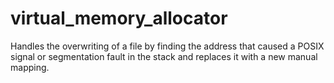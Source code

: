# virtual_memory_allocator
Handles the overwriting of a file by finding the address that caused a POSIX signal or segmentation fault in the stack and replaces it with a new manual mapping.
